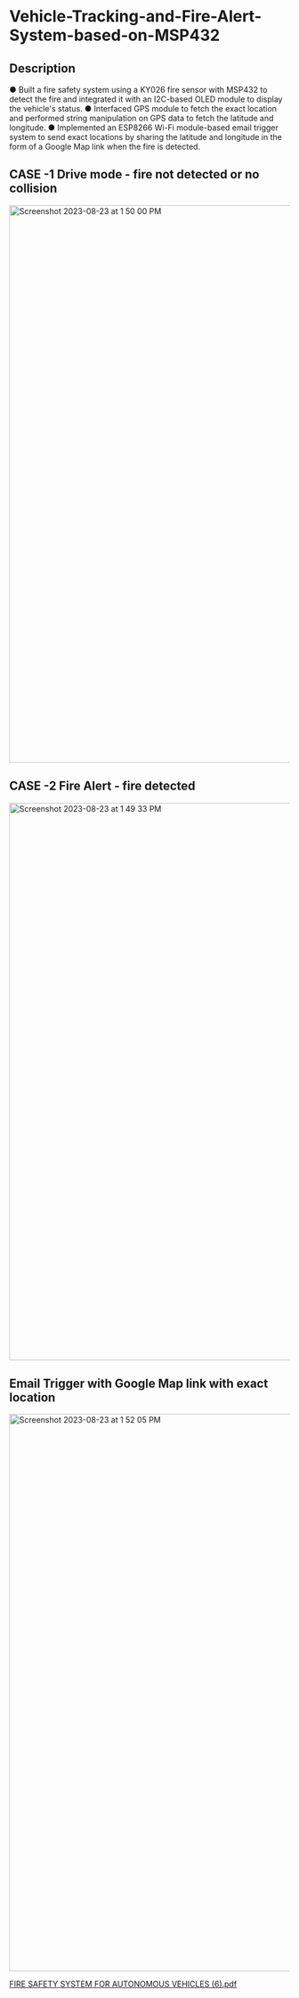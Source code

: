 # Vehicle-Tracking-and-Fire-Alert-System-based-on-MSP432

## Description
● Built a fire safety system using a KY026 fire sensor with MSP432 to detect the fire and integrated it with an I2C-based OLED module to display the vehicle's status.
● Interfaced GPS module to fetch the exact location and performed string manipulation on GPS data to fetch the latitude and longitude.
● Implemented an ESP8266 Wi-Fi module-based email trigger system to send exact locations by sharing the latitude and longitude in the form of a Google Map link when the fire is detected.

## CASE -1 Drive mode - fire not detected or no collision

<img width="1000" alt="Screenshot 2023-08-23 at 1 50 00 PM" src="https://github.com/malolasimman/Vehicle-Tracking-and-Fire-Alert-System-based-on-MSP432/assets/59477885/16aa1d43-195c-4810-a4b8-6a7747ef94d8">

## CASE -2 Fire Alert - fire detected

<img width="1000" alt="Screenshot 2023-08-23 at 1 49 33 PM" src="https://github.com/malolasimman/Vehicle-Tracking-and-Fire-Alert-System-based-on-MSP432/assets/59477885/7bbf81d0-66a7-4467-8db4-f7045173fc54">

## Email Trigger with Google Map link with exact location

<img width="1000" alt="Screenshot 2023-08-23 at 1 52 05 PM" src="https://github.com/malolasimman/Vehicle-Tracking-and-Fire-Alert-System-based-on-MSP432/assets/59477885/8006cd7d-b53b-43c5-a46e-7ca92008a8ee">


[FIRE SAFETY SYSTEM FOR AUTONOMOUS VEHICLES (6).pdf](https://github.com/malolasimman/Vehicle-Tracking-and-Fire-Alert-System-based-on-MSP432/files/12422778/FIRE.SAFETY.SYSTEM.FOR.AUTONOMOUS.VEHICLES.6.pdf)
